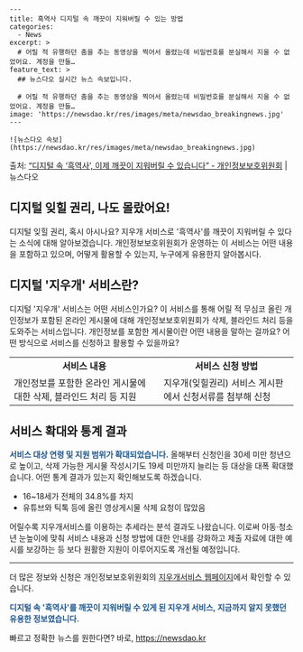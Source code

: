     ---
    title: 흑역사 디지털 속 깨끗이 지워버릴 수 있는 방법
    categories:
      - News
    excerpt: >
      # 어릴 적 유행하던 춤을 추는 동영상을 찍어서 올렸는데 비밀번호를 분실해서 지울 수 없었어요. 계정을 만들…
    feature_text: >
      ## 뉴스다오 실시간 뉴스 속보입니다.
    
      # 어릴 적 유행하던 춤을 추는 동영상을 찍어서 올렸는데 비밀번호를 분실해서 지울 수 없었어요. 계정을 만들…
    image: 'https://newsdao.kr/res/images/meta/newsdao_breakingnews.jpg'
    ---
    
    ![뉴스다오 속보](https://newsdao.kr/res/images/meta/newsdao_breakingnews.jpg)

<p>출처: <a href="https://newsdao.kr/3042" rel="dofollow">“디지털 속 ‘흑역사’, 이제 깨끗이 지워버릴 수 있습니다”  - 개인정보보호위원회</a> | 뉴스다오</p>

<h2>디지털 잊힐 권리, 나도 몰랐어요!</h2>
<p data-ke-size="size16">디지털 잊힐 권리, 혹시 아시나요? 지우개 서비스로 '흑역사'를 깨끗이 지워버릴 수 있다는 소식에 대해 알아보겠습니다. 개인정보보호위원회가 운영하는 이 서비스는 어떤 내용을 포함하고 있으며, 어떻게 활용할 수 있는지, 누구에게 유용한지 알아봅시다.</p>

<h2 data-ke-size="size26">디지털 '지우개' 서비스란?</h2>
<p data-ke-size="size16">디지털 '지우개' 서비스는 어떤 서비스인가요? 이 서비스를 통해 어릴 적 무심코 올린 개인정보가 포함된 온라인 게시물에 대해 개인정보보호위원회가 삭제, 블라인드 처리 등을 도와주는 서비스입니다. 개인정보를 포함한 게시물이란 어떤 내용을 말하는 걸까요? 어떤 방식으로 서비스를 신청하고 활용할 수 있을까요?</p>
<table>
	<tr>
		<td style="text-align: center; height: 17px;"><b>서비스 내용</b></td>
		<td style="text-align: center; height: 17px;"><b>서비스 신청 방법</b></td>
	</tr>
	<tr>
		<td>개인정보를 포함한 온라인 게시물에 대한 삭제, 블라인드 처리 등 지원</td>
		<td>지우개(잊힐권리) 서비스 게시판에서 신청서류를 첨부해 신청</td>
	</tr>
</table>

<h2 data-ke-size="size26">서비스 확대와 통계 결과</h2>
<p data-ke-size="size16"><b><span style="color: #1a5490;">서비스 대상 연령 및 지원 범위가 확대되었습니다.</span></b> 올해부터 신청인을 30세 미만 청년으로 높이고, 삭제 가능한 게시물 작성시기도 19세 미만까지 늘리는 등 대상을 대폭 확대했습니다. 어떤 통계 결과가 있는지 확인해보도록 하겠습니다.</p>
<ul>
	<li>16~18세가 전체의 34.8%를 차지</li>
	<li>유튜브와 틱톡 등에 올린 영상게시물 삭제 요청이 많았음</li>
</ul>
<p data-ke-size="size16">어릴수록 지우개서비스를 이용하는 추세라는 분석 결과도 나왔습니다. 이로써 아동·청소년 눈높이에 맞춰 서비스 내용과 신청 방법에 대한 안내를 강화하고 제출 자료에 대한 예시를 보강하는 등 보다 원활한 지원이 이루어지도록 개선될 예정입니다.</p>
<hr>
<p data-ke-size="size16">더 많은 정보와 신청은 개인정보보호위원회의 <a href="https://www.privacy.go.kr/delete.do" target="_blank">지우개서비스 웹페이지</a>에서 확인할 수 있습니다.</p>
<p data-ke-size="size16"><b><span style="color: #1a5490;">디지털 속 '흑역사'를 깨끗이 지워버릴 수 있게 된 지우개 서비스, 지금까지 알지 못했던 유용한 정보였습니다.</span></b></p> 

빠르고 정확한 뉴스를 원한다면? 바로, <a href="https://newsdao.kr" rel="dofollow">https://newsdao.kr</a>


    

